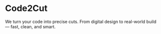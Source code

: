 # Code2Cut
We turn your code into precise cuts. From digital design to real-world build — fast, clean, and smart.
